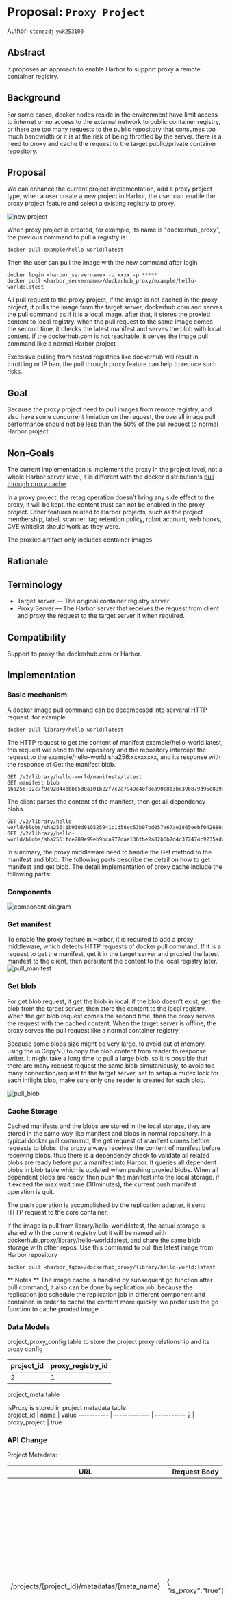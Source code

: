 # Proposal:  `Proxy Project`

Author: `stonezdj` `ywk253100`

## Abstract

It proposes an approach to enable Harbor to support proxy a remote container registry. 

## Background

For some cases, docker nodes reside in the environment have limit access to internet or no access to the external network to public container registry, or there are too many requests to the public repository that consumes too much bandwidth or it is at the risk of being throttled by the server. there is a need to proxy and cache the request to the target public/private container repository.

## Proposal

We can enhance the current project implementation, add a proxy project type, when a user create a new project in Harbor, the user can enable the proxy project feature and select a existing registry to proxy.

![new project](../images/proxy/proxy-project.png)

When proxy project is created, for example, its name is "dockerhub_proxy", the previous command to pull a registry is:
```
docker pull example/hello-world:latest
```
Then the user can pull the image with the new command after login

```
docker login <harbor_servername> -u xxxx -p *****
docker pull <harbor_servername>/dockerhub_proxy/example/hello-world:latest
```

All pull request to the proxy project, if the image is not cached in the proxy project, it pulls the image from the target server, dockerhub.com and serves the pull command as if it is a local image. after that, it stores the proxied content to local registry. when the pull request to the same image comes the second time, it checks the latest manifest and serves the blob with local content. if the dockerhub.com is not reachable, it serves the image pull command like a normal Harbor project .

Excessive pulling from hosted registries like dockerhub will result in throttling or IP ban, the pull through proxy feature can help to reduce such risks.

## Goal

Because the proxy project need to pull images from remote registry, and also have some concurrent limiation on the request, the overall image pull performance should not be less than the 50% of the pull request to normal Harbor project.  

## Non-Goals

The current implementation is implement the proxy in the project level, not a whole Harbor server level, it is different with the docker distribution's [pull through proxy cache](https://docs.docker.com/registry/recipes/mirror/)

In a proxy project, the retag operation doesn’t bring any side effect to the proxy, it will be kept. the content trust can not be enabled in the proxy project. Other features related to Harbor projects, such as the project membership, label, scanner, tag retention policy, robot account, web hooks, CVE whitelist should work as they were.

The proxied artifact only includes container images.

## Rationale 


## Terminology


* Target server — The original container registry server
* Proxy Server — The Harbor server that receives the request from client and proxy the request to the target server if when required.


## Compatibility

Support to proxy the dockerhub.com or Harbor.

## Implementation

### Basic mechanism

A docker image pull command can be decomposed into serveral HTTP request. for example
```
docker pull library/hello-world:latest
```
The HTTP request to get the content of manifest example/hello-world:latest, this request will send to the repository and the repository intercept the request to the example/hello-world:sha256:xxxxxxxx, and its response with the response of Get the manifest blob.

```
GET /v2/library/hello-world/manifests/latest
GET manifest blob  sha256:92c7f9c92844bbbb5d0a101b22f7c2a7949e40f8ea90c8b3bc396879d95e899a
```
The client parses the content of the manifest, then get all dependency blobs.
```
GET /v2/library/hello-world/blobs/sha256:1b930d010525941c1d56ec53b97bd057a67ae1865eebf042686d2a2d18271ced
GET /v2/library/hello-world/blobs/sha256:fce289e99eb9bca977dae136fbe2a82b6b7d4c372474c9235adc1741675f587e
```
In summary, the proxy middleware need to handle the Get method to the manifest and blob.
The following parts describe the detail on how to get manifest and get blob. 
The detail implementation of proxy cache include the following parts:

### Components
![component diagram](../images/proxy/proxy-cache-comp.png)

### Get manifest
To enable the proxy feature in Harbor, it is required to add a proxy middleware, which detects HTTP requests of docker pull command. If it is a request to get the manifest, get it in the target server and proxied the latest manifest to the client, then persistent the content to the local registry later.
![pull_manifest](../images/proxy/pull-manifest.png)

### Get blob

For get blob request, it get the blob in local, if the blob doesn’t exist, get the blob from the target server, then store the content to the local registry. When the get blob request comes the second time, then the proxy serves the request with the cached content. When the target server is offline, the proxy serves the pull request like a normal container registry.

Because some blobs size might be very large, to avoid out of memory, using the io.CopyN() to copy the blob content from reader to response writer.  It might take a long time to pull a large blob. so it is possible that there are many request request the same blob simutaniously, to avoid too many connection/request to the target server, set to setup a mutex lock for each inflight blob, make sure only one reader is created for each blob.

![pull_blob](../images/proxy/pull-blob.png)

### Cache Storage

Cached manifests and the blobs are stored in the local storage, they are stored in the same way like manifest and blobs in normal repository. In a typical docker pull command, the get request of manifest comes before requests to blobs. the proxy always receives the content of manifest before receiving blobs. thus there is a dependency check to validate all related blobs are ready before put a manifest into Harbor. It queries all dependent blobs in blob table which is updated when pushing proxied blobs.  When all dependent blobs are ready, then push the manifest into the local storage. if it exceed the max wait time (30minutes), the current push manifest operation is quit. 

The push operation is accomplished by the replication adapter, it send HTTP request to the core container.

If the image is pull from library/hello-world:latest, the actual storage is shared with the current registry but it will be named with
dockerhub_proxy/library/hello-world:latest, and share the same blob storage with other repos.
Use this command to pull the latest image from Harbor repository
```
docker pull <harbor_fqdn>/dockerhub_proxy/library/hello-world:latest 
```

** Notes ** The image cache is handled by subsequent go function after pull command, it also can be done by replication job. because the replication job schedule the replication job in different component and container. in order to cache the content more quickly, we prefer use the go function to cache proxied image.

### Data Models


project_proxy_config table to store the project proxy relationship and its proxy config

project_id | proxy_registry_id 
-----------| -----------------
   2       |      1

project_meta table 

IsProxy is stored in project metadata table.   
project_id | name | value 
----------- | ------------- | -----------
2           | proxy_project | true


### API Change

Project Metadata:

URL  | Request Body   | Response
---- | -------------- | ---------
/projects/{project_id}/metadatas/{meta_name} | { "is_proxy":"true"} | 200 - Updated metadata successfully. <br/>400 - Invalid request. <br/>401 - User need to log in first. <br/>403 - User does not have permission to the project. <br/>404 - Project or metadata does not exist. <br/>500 - Internal server errors.

Project proxy config

URL  | Request Body   | Response
---- | -------------- | ---------
/projects/{project_id}/proxyconfig/ | { "proxy_registry_id": 1 } | 200 - Updated metadata successfully. <br/>400 - Invalid request. <br/>401 - User need to log in first. <br/>403 - User does not have permission to the project. <br/>404 - Project or metadata does not exist. <br/>500 - Internal server errors.

### Impact to existing feature

In order to reduce the impact of existing project implement, proxy projects keep the most of the project function as much as possible. except for pushing image is disabled. the 
The retag operation doesn’t bring any side effect to the proxy, it will be kept. the content trust can not be enabled in the proxy project. Other features related to Harbor projects, such as the project membership, label, scanner, tag retention policy, robot account, web hooks, CVE whitelist should work as they were.

The operation log for the artifact should be recorded when pull images by proxy. 

#### PUSH

It is not allowed to push image to a proxied project, but it is supported to push to the normal project. this feature is implemented by a PUT middleware on manifest.

#### RBAC

The proxy server use the same RBAC with the existing project,  if current user has permission to access the current project, pull image and cache the images.  each role include guest, master, developer, admin can use the proxy to pull image from remote server. if current user has no permission to access the current project, it returns 404 error to the client.

#### Cached Image expire

The cached tags can be deleted from the server storage after a period (for example 1 week), and only tags are deleted, use the GC to free the disk space used by blobs. there will be a expiry date in the artifact. and when the time expires, the image will be removed.

### Quota

The cached image are stored in local through replication adatper, its push requests are handled by all core middlewares, there is no need to handle the quota in the proxy middleware.

### Misc

Other features such as vulnerability scan and tag retention should work in the same way with the normal project. the content trust feature can not be enabled because the content trust information can not be cached.

## Open issues

* Move registry to src/pkg/registry from src/pkg/replication?
* Can normal project and proxy project be changed to each types? 
